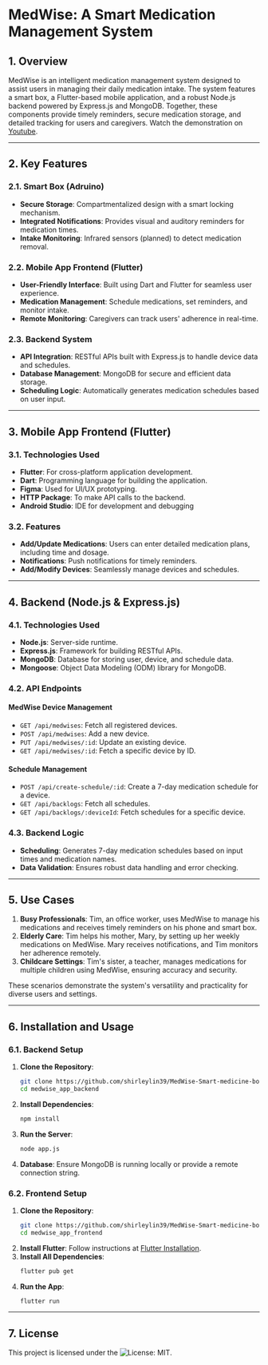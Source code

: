 # MedWise: A Smart Medication Management System

## 1. Overview
MedWise is an intelligent medication management system designed to assist users in managing their daily medication intake. The system features a smart box, a Flutter-based mobile application, and a robust Node.js backend powered by Express.js and MongoDB. Together, these components provide timely reminders, secure medication storage, and detailed tracking for users and caregivers. Watch the demonstration on [Youtube](https://youtu.be/1V0bv1TzS4I).

---

## 2. Key Features


### 2.1. Smart Box (Adruino)
- **Secure Storage**: Compartmentalized design with a smart locking mechanism.
- **Integrated Notifications**: Provides visual and auditory reminders for medication times.
- **Intake Monitoring**: Infrared sensors (planned) to detect medication removal.

### 2.2. Mobile App Frontend (Flutter)
- **User-Friendly Interface**: Built using Dart and Flutter for seamless user experience.
- **Medication Management**: Schedule medications, set reminders, and monitor intake.
- **Remote Monitoring**: Caregivers can track users' adherence in real-time.

### 2.3. Backend System
- **API Integration**: RESTful APIs built with Express.js to handle device data and schedules.
- **Database Management**: MongoDB for secure and efficient data storage.
- **Scheduling Logic**: Automatically generates medication schedules based on user input.

---

## 3. Mobile App Frontend (Flutter)

### 3.1. Technologies Used
- **Flutter**: For cross-platform application development.
- **Dart**: Programming language for building the application.
- **Figma**: Used for UI/UX prototyping.
- **HTTP Package**: To make API calls to the backend.
- **Android Studio**: IDE for development and debugging

### 3.2. Features
- **Add/Update Medications**: Users can enter detailed medication plans, including time and dosage.
- **Notifications**: Push notifications for timely reminders.
- **Add/Modify Devices**: Seamlessly manage devices and schedules.


---

## 4. Backend (Node.js & Express.js)

### 4.1. Technologies Used
- **Node.js**: Server-side runtime.
- **Express.js**: Framework for building RESTful APIs.
- **MongoDB**: Database for storing user, device, and schedule data.
- **Mongoose**: Object Data Modeling (ODM) library for MongoDB.

### 4.2. API Endpoints
#### MedWise Device Management
- `GET /api/medwises`: Fetch all registered devices.
- `POST /api/medwises`: Add a new device.
- `PUT /api/medwises/:id`: Update an existing device.
- `GET /api/medwises/:id`: Fetch a specific device by ID.

#### Schedule Management
- `POST /api/create-schedule/:id`: Create a 7-day medication schedule for a device.
- `GET /api/backlogs`: Fetch all schedules.
- `GET /api/backlogs/:deviceId`: Fetch schedules for a specific device.

### 4.3. Backend Logic
- **Scheduling**: Generates 7-day medication schedules based on input times and medication names.
- **Data Validation**: Ensures robust data handling and error checking.

---

## 5. Use Cases

1. **Busy Professionals**: Tim, an office worker, uses MedWise to manage his medications and receives timely reminders on his phone and smart box.
2. **Elderly Care**: Tim helps his mother, Mary, by setting up her weekly medications on MedWise. Mary receives notifications, and Tim monitors her adherence remotely.
3. **Childcare Settings**: Tim's sister, a teacher, manages medications for multiple children using MedWise, ensuring accuracy and security.

These scenarios demonstrate the system's versatility and practicality for diverse users and settings.

---

## 6. Installation and Usage

### 6.1. Backend Setup
1. **Clone the Repository**:
   ```bash
   git clone https://github.com/shirleylin39/MedWise-Smart-medicine-box
   cd medwise_app_backend
   ```
2. **Install Dependencies**:
   ```bash
   npm install
   ```
3. **Run the Server**:
   ```bash
   node app.js
   ```
4. **Database**:
   Ensure MongoDB is running locally or provide a remote connection string.

### 6.2. Frontend Setup
1. **Clone the Repository**:
   ```bash
   git clone https://github.com/shirleylin39/MedWise-Smart-medicine-box
   cd medwise_app_frontend
   ```
2. **Install Flutter**:
   Follow instructions at [Flutter Installation](https://flutter.dev/docs/get-started/install).
3. **Install All Dependencies**:
   ```bash
   flutter pub get
   ```
3. **Run the App**:
   ```bash
   flutter run
   ```

---

## 7. License
This project is licensed under the ![License: MIT](https://img.shields.io/badge/License-MIT-yellow.svg).

